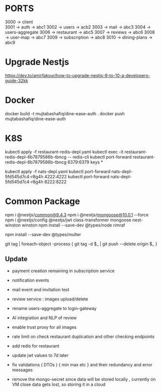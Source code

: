 # PORTS

3000 -> client  
3001 -> auth            -> abc1
3002 -> users           -> acb2
3003 -> mail            -> abc3
3004 -> users-aggregate
3006 -> restaurant      -> abc5
3007 -> reviews         -> abc6
3008 -> user-map        -> abc7
3009 -> subscription    -> abc8
3010 -> dining-plans    -> abc9

# Upgrade Nestjs
https://dev.to/amirfakour/how-to-upgrade-nestjs-9-to-10-a-developers-guide-32kk

# Docker
docker build -t mujtabashafiq/dine-ease-auth .
docker push mujtabashafiq/dine-ease-auth

# K8S
kubectl apply -f restaurant-redis-depl.yaml
kubectl exec -it restaurant-redis-depl-6b7879586b-tbncg -- redis-cli
kubectl port-forward restaurant-redis-depl-6b7879586b-tbncg 6379:6379
keys *

kubectl apply -f nats-depl.yaml
kubectl port-forward nats-depl-5fd545d7c4-r8g4h 4222:4222
kubectl port-forward nats-depl-5fd545d7c4-r8g4h 8222:8222

# Common Package
npm i @nestjs/common@9.4.3
npm i @nestjs/mongoose@10.0.1 --force
npm i @nestjs/config @nestjs/jwt class-transformer mongoose nest-winston winston
npm install --save-dev @types/node rimraf

npm install --save-dev @types/multer

git tag | foreach-object -process { git tag -d $_ | git push --delete origin $_ }

## Update 
- payment creation remaining in subscription service
- notification events
- mail event and invitation test
- review service : images upload/delete
- rename users-aggregate to login-gateway
- AI integration and NLP of review
- enable trust proxy for all images

- rate limit on check restaurant duplication and other checking endpoints
- add redis for restaurant

- update jwt values to 7d later 

- fix validations ( DTOs ) { min max etc } and their redundancy and error messages

- remove the mongo-secret since data will be stored locally , 
    currently on VM close data gets lost, so storing it in a cloud